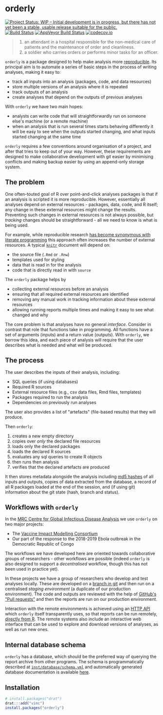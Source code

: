 # orderly

[![Project Status: WIP – Initial development is in progress, but there has not yet been a stable, usable release suitable for the public.](https://www.repostatus.org/badges/latest/wip.svg)](https://www.repostatus.org/#wip)
[![Build Status](https://travis-ci.org/vimc/orderly.svg?branch=master)](https://travis-ci.org/vimc/orderly)
[![AppVeyor Build Status](https://ci.appveyor.com/api/projects/status/github/vimc/orderly?branch=master&svg=true)](https://ci.appveyor.com/project/richfitz/orderly)
[![codecov.io](https://codecov.io/github/vimc/orderly/coverage.svg?branch=master)](https://codecov.io/github/vimc/orderly?branch=master)

> 1. an attendant in a hospital responsible for the non-medical care of patients and the maintenance of order and cleanliness.
> 2. a soldier who carries orders or performs minor tasks for an officer.

`orderly` is a package designed to help make analysis more [reproducible](https://en.wikipedia.org/wiki/Reproducibility).  Its principal aim is to automate a series of basic steps in the process of writing analyses, making it easy to:

* track all inputs into an analysis (packages, code, and data resources)
* store multiple versions of an analysis where it is repeated
* track outputs of an analysis
* create analyses that depend on the outputs of previous analyses

With `orderly` we have two main hopes:

* analysts can write code that will straightforwardly run on someone else's machine (or a remote machine)
* when an analysis that is run several times starts behaving differently it will be easy to see when the outputs started changing, and what inputs started changing at the same time

`orderly` requires a few conventions around organisation of a project, and after that tries to keep out of your way.  However, these requirements are designed to make collaborative development with git easier by minimising conflicts and making backup easier by using an append-only storage system.

## The problem

One often-touted goal of R over point-and-click analyses packages is that if an analysis is scripted it is more reproducible.  However, essentially all analyses depend on external resources - packages, data, code, and R itself; any change in these external resources might change the results.  Preventing such changes in external resources is not always possible, but *tracking* changes should be straightforward - all we need to know is what is being used.

For example, while reproducible research [has become synonymous with literate programming](https://cran.r-project.org/web/views/ReproducibleResearch.html) this approach often increases the number of external resources.  A typical [`knitr`](https://CRAN.R-project.org/package=knitr) document will depend on:

* the source file (`.Rmd` or `.Rnw`)
* templates used for styling
* data that is read in for the analysis
* code that is directly read in with `source`

The `orderly` package helps by

* collecting external resources before an analysis
* ensuring that all required external resources are identified
* removing any manual work in tracking information about these external resources
* allowing running reports multiple times and making it easy to see what changed and why

The core problem is that analyses have no general _interface_.  Consider in contrast that role that functions take in programming.  All functions have a set of arguments (inputs) and a return value (outputs).  With `orderly`, we borrow this idea, and each piece of analysis will require that the user describes what is needed and what will be produced.

## The process

The user describes the inputs of their analysis, including:

* SQL queries (if using databases)
* Required R sources
* External resource files (e.g., csv data files, Rmd files, templates)
* Packages required to run the analysis
* Dependencies on previously run analyses

The user also provides a list of "artefacts" (file-based results) that they will produce.

Then `orderly`:

1. creates a new empty directory
2. copies over _only_ the declared file resources
3. loads only the declared packages
4. loads the declared R sources
5. evaluates any sql queries to create R objects
6. then runs then analysis
7. verifies that the declared artefacts are produced

It then stores metadata alongside the analysis including [md5 hashes](https://en.wikipedia.org/wiki/Hash_function) of all inputs and outputs, copies of data extracted from the database, a record of all R packages loaded at the end of the session, and (if using git) information about the git state (hash, branch and status).

## Workflows with `orderly`

In the [MRC Centre for Global Infectious Disease Analysis](https://www.imperial.ac.uk/mrc-global-infectious-disease-analysis) we use `orderly` on two major projects:

- The [Vaccine Impact Modelling Consortium](https://www.vaccineimpact.org/)
- Our part of the response to the 2018-2019 Ebola outbreak in the Democratic Republic of Congo

The workflows we have developed here are oriented towards collaborative groups of researchers - other workflows are possible (indeed `orderly` is also designed to support a _decentralised_ workflow, though this has not been used in practice yet).

In these projects we have a group of researchers who develop and test analyses locally.  These are developed on a [branch in git](https://git-scm.com/book/en/v2/Git-Branching-Basic-Branching-and-Merging) and then run on a centralised _staging environment_ (a duplicate of our production environment).  The code and outputs are reviewed with the help of [GitHub's "Pull requests"](https://help.github.com/en/articles/about-pull-requests) and then the reports are run on our production environment.

Interaction with the remote environments is achieved using an [HTTP API](https://github.com/vimc/montagu-reporting-api) which `orderly` itself transparently uses, so that reports can be run remotely, [directly from R](https://vimc.github.io/orderly/reference/orderly_run_remote.html).  The remote systems also include an interactive web interface that can be used to explore and download versions of analyses, as well as run new ones.

## Internal database schema

`orderly` has a database, which should be the preferred way of querying the report archive from other programs.  The schema is programmatically described at [`inst/database/schema.yml`](inst/database/schema.yml) and automatically generated database documentation is available [here](https://vimc.github.io/orderly/schema).

## Installation

```r
# install.packages("drat")
drat:::add("vimc")
install.packages("orderly")
```
